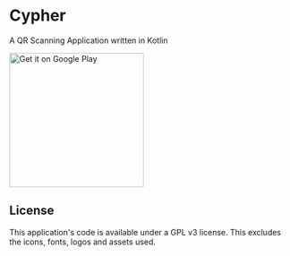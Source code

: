 # Cypher

A QR Scanning Application written in Kotlin

[<img alt="Get it on Google Play" src="https://play.google.com/intl/en_us/badges/static/images/badges/en_badge_web_generic.png" width="240">](https://play.google.com/store/apps/details?id=com.tristarvoid.qrscanner)

## License

This application's code is available under a GPL v3 license. This excludes the icons, fonts, logos and assets used.
